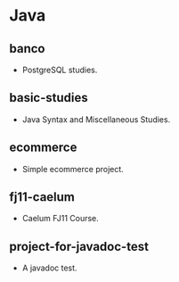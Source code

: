 # Java

## banco

- PostgreSQL studies.

## basic-studies

- Java Syntax and Miscellaneous Studies.

## ecommerce

- Simple ecommerce project.

## fj11-caelum

- Caelum FJ11 Course.

## project-for-javadoc-test

- A javadoc test.